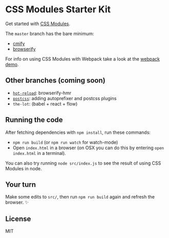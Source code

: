 CSS Modules Starter Kit
====

Get started with [CSS Modules](https://github.com/css-modules/css-modules).

The `master` branch has the bare minimum:

- [cmify](https://github.com/joshwnj/cmify)
- [browserify](https://github.com/substack/node-browserify)

For info on using CSS Modules with Webpack take a look at the [webpack demo](https://github.com/css-modules/webpack-demo).

Other branches (coming soon)
----

- [`hot-reload`](https://github.com/joshwnj/css-modules-starter-kit/tree/hot-reload): browserify-hmr
- [`postcss`](https://github.com/joshwnj/css-modules-starter-kit/tree/postcss): adding autoprefixer and postcss plugins
- `the-lot`: (babel + react + flow)

Running the code
----

After fetching dependencies with `npm install`, run these commands:

- `npm run build` (or `npm run watch` for watch-mode)
- Open `index.html` in a browser (on OSX you can do this by entering `open index.html` in a terminal).

You can also try running `node src/index.js` to see the result of using CSS Modules in node.

Your turn
----

Make some edits to `src/`, then run `npm run build` again and refresh the browser. ✨

License
----

MIT
